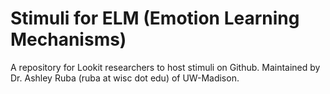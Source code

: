 # Stimuli for ELM (Emotion Learning Mechanisms)
A repository for Lookit researchers to host stimuli on Github. Maintained by Dr. Ashley Ruba (ruba at wisc dot edu) of UW-Madison.
